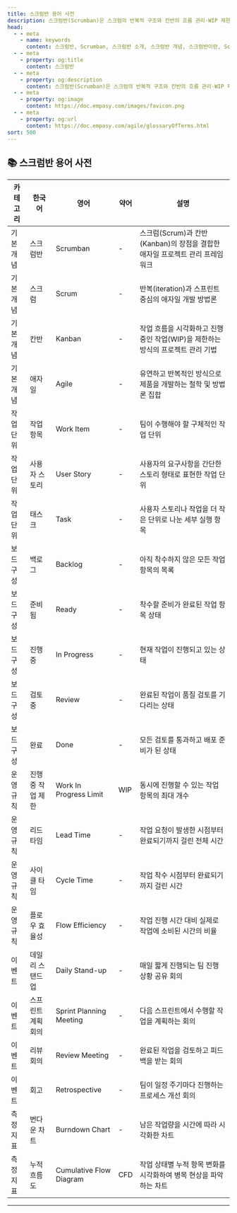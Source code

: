 ```yaml
---
title: 스크럼반 용어 사전
description: 스크럼반(Scrumban)은 스크럼의 반복적 구조와 칸반의 흐름 관리·WIP 제한을 결합해 유연하고 효율적으로 작업을 관리하는 하이브리드 애자일 방법론입니다.
head:
  - - meta
    - name: keywords
      content: 스크럼반, Scrumban, 스크럼반 소개, 스크럼반 개념, 스크럼반이란, Scrumban 소개, Scrumban 개념, 스크럼과 칸반 차이, 스크럼 vs 칸반, 애자일 방법론, 애자일 프레임워크, 칸반 방법론, 스크럼 방법론, 스크럼반 프로세스, 스크럼반 운영 가이드, 스크럼반 보드, WIP 제한, 작업 흐름 관리, 칸반 보드 사용법, 스크럼반 장점, 스크럼반 특징, 스크럼반 효과, 스크럼반 활용 사례, 스크럼반 도입 효과, 스크럼반 Jira 설정, 스크럼반 보드 템플릿, Scrumban 툴, 스크럼반 협업툴, 스크럼반 워크플로우, 애자일 프로젝트 관리, 업무 효율화 방법론, 반복적 작업 관리, 병목 현상 해결
  - - meta
    - property: og:title
      content: 스크럼반
  - - meta
    - property: og:description
      content: 스크럼반(Scrumban)은 스크럼의 반복적 구조와 칸반의 흐름 관리·WIP 제한을 결합해 유연하고 효율적으로 작업을 관리하는 하이브리드 애자일 방법론입니다.
  - - meta
    - property: og:image
      content: https://doc.empasy.com/images/favicon.png
  - - meta
    - property: og:url
      content: https://doc.empasy.com/agile/glossaryOfTerms.html
sort: 500
---
```


## 📚 스크럼반 용어 사전

| 카테고리  | 한국어             | 영어                    | 약어 | 설명                                                                            |
| --------- | ------------------ | ----------------------- | ---- | ------------------------------------------------------------------------------- |
| 기본 개념 | 스크럼반           | Scrumban                | -    | 스크럼(Scrum)과 칸반(Kanban)의 장점을 결합한 애자일 프로젝트 관리 프레임워크    |
| 기본 개념 | 스크럼             | Scrum                   | -    | 반복(iteration)과 스프린트 중심의 애자일 개발 방법론                            |
| 기본 개념 | 칸반               | Kanban                  | -    | 작업 흐름을 시각화하고 진행 중인 작업(WIP)을 제한하는 방식의 프로젝트 관리 기법 |
| 기본 개념 | 애자일             | Agile                   | -    | 유연하고 반복적인 방식으로 제품을 개발하는 철학 및 방법론 집합                  |
| 작업 단위 | 작업 항목          | Work Item               | -    | 팀이 수행해야 할 구체적인 작업 단위                                             |
| 작업 단위 | 사용자 스토리      | User Story              | -    | 사용자의 요구사항을 간단한 스토리 형태로 표현한 작업 단위                       |
| 작업 단위 | 태스크             | Task                    | -    | 사용자 스토리나 작업을 더 작은 단위로 나눈 세부 실행 항목                       |
| 보드 구성 | 백로그             | Backlog                 | -    | 아직 착수하지 않은 모든 작업 항목의 목록                                        |
| 보드 구성 | 준비됨             | Ready                   | -    | 착수할 준비가 완료된 작업 항목 상태                                             |
| 보드 구성 | 진행 중            | In Progress             | -    | 현재 작업이 진행되고 있는 상태                                                  |
| 보드 구성 | 검토 중            | Review                  | -    | 완료된 작업이 품질 검토를 기다리는 상태                                         |
| 보드 구성 | 완료               | Done                    | -    | 모든 검토를 통과하고 배포 준비가 된 상태                                        |
| 운영 규칙 | 진행 중 작업 제한  | Work In Progress Limit  | WIP  | 동시에 진행할 수 있는 작업 항목의 최대 개수                                     |
| 운영 규칙 | 리드 타임          | Lead Time               | -    | 작업 요청이 발생한 시점부터 완료되기까지 걸린 전체 시간                         |
| 운영 규칙 | 사이클 타임        | Cycle Time              | -    | 작업 착수 시점부터 완료되기까지 걸린 시간                                       |
| 운영 규칙 | 플로우 효율성      | Flow Efficiency         | -    | 작업 진행 시간 대비 실제로 작업에 소비된 시간의 비율                            |
| 이벤트    | 데일리 스탠드업    | Daily Stand-up          | -    | 매일 짧게 진행되는 팀 진행 상황 공유 회의                                       |
| 이벤트    | 스프린트 계획 회의 | Sprint Planning Meeting | -    | 다음 스프린트에서 수행할 작업을 계획하는 회의                                   |
| 이벤트    | 리뷰 회의          | Review Meeting          | -    | 완료된 작업을 검토하고 피드백을 받는 회의                                       |
| 이벤트    | 회고               | Retrospective           | -    | 팀이 일정 주기마다 진행하는 프로세스 개선 회의                                  |
| 측정 지표 | 번다운 차트        | Burndown Chart          | -    | 남은 작업량을 시간에 따라 시각화한 차트                                         |
| 측정 지표 | 누적 흐름도        | Cumulative Flow Diagram | CFD  | 작업 상태별 누적 항목 변화를 시각화하여 병목 현상을 파악하는 차트               |

---
